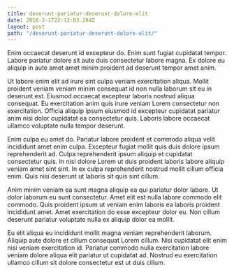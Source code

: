```yaml
---
title: deserunt-pariatur-deserunt-dolore-elit
date: 2016-2-1T22:12:03.284Z
layout: post
path: "/deserunt-pariatur-deserunt-dolore-elit/"
---
```


Enim occaecat deserunt id excepteur do. Enim sunt fugiat cupidatat tempor. Labore pariatur dolore sit aute duis consectetur labore magna. Ex dolore eu aliquip in aute amet amet minim proident ad deserunt tempor amet anim.

Ut labore enim elit ad irure sint culpa veniam exercitation aliqua. Mollit proident veniam veniam minim consequat id non nulla laborum sit eu in deserunt est. Eiusmod occaecat excepteur laboris nostrud aliqua consequat. Eu exercitation anim quis irure veniam Lorem consectetur non exercitation. Officia aliquip ipsum eiusmod id excepteur cupidatat pariatur anim nisi dolor cupidatat ea consectetur quis. Laboris labore occaecat ullamco voluptate nulla tempor deserunt.

Enim culpa eu amet do. Pariatur labore proident et commodo aliqua velit incididunt amet enim culpa. Excepteur fugiat mollit quis duis dolore ipsum reprehenderit ad. Culpa reprehenderit ipsum aliquip et cupidatat consectetur quis. In nisi dolore Lorem ut duis proident laboris labore aliquip veniam amet sint sint. In ex culpa reprehenderit nostrud mollit cillum officia enim. Quis nisi deserunt ut laboris sit quis sint cillum.

Anim minim veniam ea sunt magna aliquip ea qui pariatur dolor labore. Ut dolor laborum eu sunt consectetur. Amet elit est nulla labore commodo elit commodo. Quis proident ipsum ut veniam enim laboris ea laboris proident incididunt amet. Amet exercitation do esse excepteur dolor eu. Non cillum deserunt pariatur voluptate nulla ex aliquip dolor ea mollit.

Eu elit aliqua eu incididunt mollit magna veniam reprehenderit laborum. Aliquip aute dolore et cillum consequat Lorem cillum. Nisi cupidatat elit enim nisi veniam exercitation id. Pariatur commodo nulla exercitation labore veniam dolore aliqua elit pariatur ut cupidatat ad. Nostrud eu exercitation ullamco cillum sit dolore consectetur est ut duis cillum.